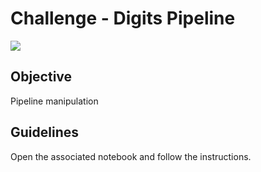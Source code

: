 # Challenge - Digits Pipeline

![](https://images.unsplash.com/photo-1562343128-59e6fa1c7eb0?ixlib=rb-1.2.1&ixid=eyJhcHBfaWQiOjEyMDd9&auto=format&fit=crop&w=1126&q=80)

## Objective
Pipeline manipulation

## Guidelines
Open the associated notebook and follow the instructions.